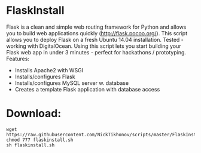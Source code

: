 # FlaskInstall
Flask is a clean and simple web routing framework for Python and allows you to build web applications quickly (http://flask.pocoo.org/). This script allows you to deploy Flask on a fresh Ubuntu 14.04 installation. Tested - working with DigitalOcean. Using this script lets you start building your Flask web app in under 3 minutes - perfect for hackathons / prototyping. Features: 

- Installs Apache2 with WSGI
- Installs/configures Flask
- Installs/configures MySQL server w. database
- Creates a template Flask application with database access

# Download:
```
wget https://raw.githubusercontent.com/NickTikhonov/scripts/master/FlaskInstall/flaskinstall.sh
chmod 777 flaskinstall.sh
sh flaskinstall.sh
```
